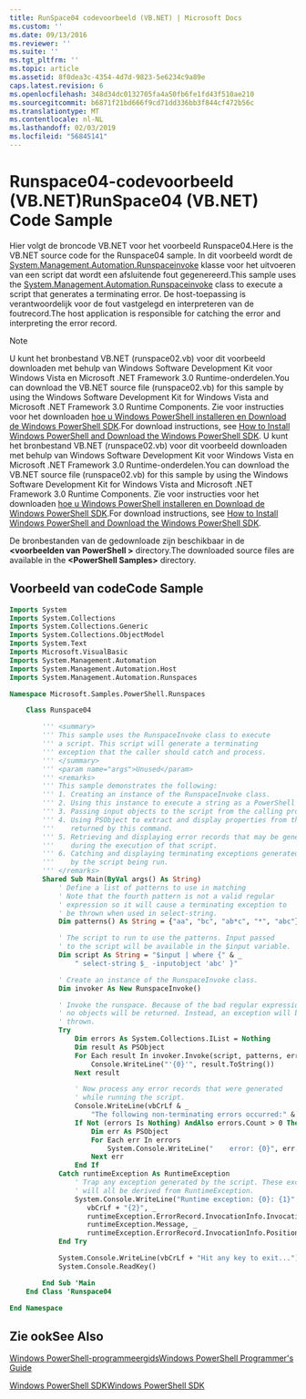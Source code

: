```yaml
---
title: RunSpace04 codevoorbeeld (VB.NET) | Microsoft Docs
ms.custom: ''
ms.date: 09/13/2016
ms.reviewer: ''
ms.suite: ''
ms.tgt_pltfrm: ''
ms.topic: article
ms.assetid: 8f0dea3c-4354-4d7d-9823-5e6234c9a89e
caps.latest.revision: 6
ms.openlocfilehash: 348d34dc0132705fa4a50fb6fe1fd43f510ae210
ms.sourcegitcommit: b6871f21bd666f9cd71dd336bb3f844cf472b56c
ms.translationtype: MT
ms.contentlocale: nl-NL
ms.lasthandoff: 02/03/2019
ms.locfileid: "56845141"
---
```

# <a name="runspace04--vbnet-code-sample"></a><span data-ttu-id="8b68a-102">Runspace04-codevoorbeeld (VB.NET)</span><span class="sxs-lookup"><span data-stu-id="8b68a-102">RunSpace04  (VB.NET) Code Sample</span></span>

<span data-ttu-id="8b68a-103">Hier volgt de broncode VB.NET voor het voorbeeld Runspace04.</span><span class="sxs-lookup"><span data-stu-id="8b68a-103">Here is the VB.NET source code for the Runspace04 sample.</span></span> <span data-ttu-id="8b68a-104">In dit voorbeeld wordt de [System.Management.Automation.Runspaceinvoke](/dotnet/api/System.Management.Automation.RunspaceInvoke) klasse voor het uitvoeren van een script dat wordt een afsluitende fout gegenereerd.</span><span class="sxs-lookup"><span data-stu-id="8b68a-104">This sample uses the [System.Management.Automation.Runspaceinvoke](/dotnet/api/System.Management.Automation.RunspaceInvoke) class to execute a script that generates a terminating error.</span></span> <span data-ttu-id="8b68a-105">De host-toepassing is verantwoordelijk voor de fout vastgelegd en interpreteren van de foutrecord.</span><span class="sxs-lookup"><span data-stu-id="8b68a-105">The host application is responsible for catching the error and interpreting the error record.</span></span>

> [!NOTE]
> <span data-ttu-id="8b68a-106">U kunt het bronbestand VB.NET (runspace02.vb) voor dit voorbeeld downloaden met behulp van Windows Software Development Kit voor Windows Vista en Microsoft .NET Framework 3.0 Runtime-onderdelen.</span><span class="sxs-lookup"><span data-stu-id="8b68a-106">You can download the VB.NET source file (runspace02.vb) for this sample by using the Windows Software Development Kit for Windows Vista and Microsoft .NET Framework 3.0 Runtime Components.</span></span> <span data-ttu-id="8b68a-107">Zie voor instructies voor het downloaden [hoe u Windows PowerShell installeren en Download de Windows PowerShell SDK](/powershell/developer/installing-the-windows-powershell-sdk).</span><span class="sxs-lookup"><span data-stu-id="8b68a-107">For download instructions, see [How to Install Windows PowerShell and Download the Windows PowerShell SDK](/powershell/developer/installing-the-windows-powershell-sdk).</span></span>
> <span data-ttu-id="8b68a-108">U kunt het bronbestand VB.NET (runspace02.vb) voor dit voorbeeld downloaden met behulp van Windows Software Development Kit voor Windows Vista en Microsoft .NET Framework 3.0 Runtime-onderdelen.</span><span class="sxs-lookup"><span data-stu-id="8b68a-108">You can download the VB.NET source file (runspace02.vb) for this sample by using the Windows Software Development Kit for Windows Vista and Microsoft .NET Framework 3.0 Runtime Components.</span></span> <span data-ttu-id="8b68a-109">Zie voor instructies voor het downloaden [hoe u Windows PowerShell installeren en Download de Windows PowerShell SDK](/powershell/developer/installing-the-windows-powershell-sdk).</span><span class="sxs-lookup"><span data-stu-id="8b68a-109">For download instructions, see [How to Install Windows PowerShell and Download the Windows PowerShell SDK](/powershell/developer/installing-the-windows-powershell-sdk).</span></span>
>
> <span data-ttu-id="8b68a-110">De bronbestanden van de gedownloade zijn beschikbaar in de  **\<voorbeelden van PowerShell >** directory.</span><span class="sxs-lookup"><span data-stu-id="8b68a-110">The downloaded source files are available in the **\<PowerShell Samples>** directory.</span></span>

## <a name="code-sample"></a><span data-ttu-id="8b68a-111">Voorbeeld van code</span><span class="sxs-lookup"><span data-stu-id="8b68a-111">Code Sample</span></span>

```vb
Imports System
Imports System.Collections
Imports System.Collections.Generic
Imports System.Collections.ObjectModel
Imports System.Text
Imports Microsoft.VisualBasic
Imports System.Management.Automation
Imports System.Management.Automation.Host
Imports System.Management.Automation.Runspaces

Namespace Microsoft.Samples.PowerShell.Runspaces

    Class Runspace04

        ''' <summary>
        ''' This sample uses the RunspaceInvoke class to execute
        ''' a script. This script will generate a terminating
        ''' exception that the caller should catch and process.
        ''' </summary>
        ''' <param name="args">Unused</param>
        ''' <remarks>
        ''' This sample demonstrates the following:
        ''' 1. Creating an instance of the RunspaceInvoke class.
        ''' 2. Using this instance to execute a string as a PowerShell script.
        ''' 3. Passing input objects to the script from the calling program.
        ''' 4. Using PSObject to extract and display properties from the objects
        '''    returned by this command.
        ''' 5. Retrieving and displaying error records that may be generated
        '''    during the execution of that script.
        ''' 6. Catching and displaying terminating exceptions generated
        '''    by the script being run.
        ''' </remarks>
        Shared Sub Main(ByVal args() As String)
            ' Define a list of patterns to use in matching
            ' Note that the fourth pattern is not a valid regular
            ' expression so it will cause a terminating exception to
            ' be thrown when used in select-string.
            Dim patterns() As String = {"aa", "bc", "ab*c", "*", "abc"}

            ' The script to run to use the patterns. Input passed
            ' to the script will be available in the $input variable.
            Dim script As String = "$input | where {" & _
                " select-string $_ -inputobject 'abc' }"

            ' Create an instance of the RunspaceInvoke class.
            Dim invoker As New RunspaceInvoke()

            ' Invoke the runspace. Because of the bad regular expression,
            ' no objects will be returned. Instead, an exception will be
            ' thrown.
            Try
                Dim errors As System.Collections.IList = Nothing
                Dim result As PSObject
                For Each result In invoker.Invoke(script, patterns, errors)
                    Console.WriteLine("'{0}'", result.ToString())
                Next result

                ' Now process any error records that were generated
                ' while running the script.
                Console.WriteLine(vbCrLf & _
                    "The following non-terminating errors occurred:" & vbCrLf)
                If Not (errors Is Nothing) AndAlso errors.Count > 0 Then
                    Dim err As PSObject
                    For Each err In errors
                        System.Console.WriteLine("    error: {0}", err.ToString())
                    Next err
                End If
            Catch runtimeException As RuntimeException
                ' Trap any exception generated by the script. These exceptions
                ' will all be derived from RuntimeException.
                System.Console.WriteLine("Runtime exception: {0}: {1}" & _
                   vbCrLf + "{2}", _
                   runtimeException.ErrorRecord.InvocationInfo.InvocationName, _
                   runtimeException.Message, _
                   runtimeException.ErrorRecord.InvocationInfo.PositionMessage)
            End Try

            System.Console.WriteLine(vbCrLf + "Hit any key to exit...")
            System.Console.ReadKey()

        End Sub 'Main
    End Class 'Runspace04

End Namespace
```

<!-- TODO!!!: [!code-csharp[Runspace04.vb](../../powershell-sdk-samples/SDK-2.0/vb/Runspace01/Runspace04.vb#L09-L92 "Runspace04.vb")] -->

## <a name="see-also"></a><span data-ttu-id="8b68a-112">Zie ook</span><span class="sxs-lookup"><span data-stu-id="8b68a-112">See Also</span></span>

[<span data-ttu-id="8b68a-113">Windows PowerShell-programmeergids</span><span class="sxs-lookup"><span data-stu-id="8b68a-113">Windows PowerShell Programmer's Guide</span></span>](./windows-powershell-programmer-s-guide.md)

[<span data-ttu-id="8b68a-114">Windows PowerShell SDK</span><span class="sxs-lookup"><span data-stu-id="8b68a-114">Windows PowerShell SDK</span></span>](../windows-powershell-reference.md)